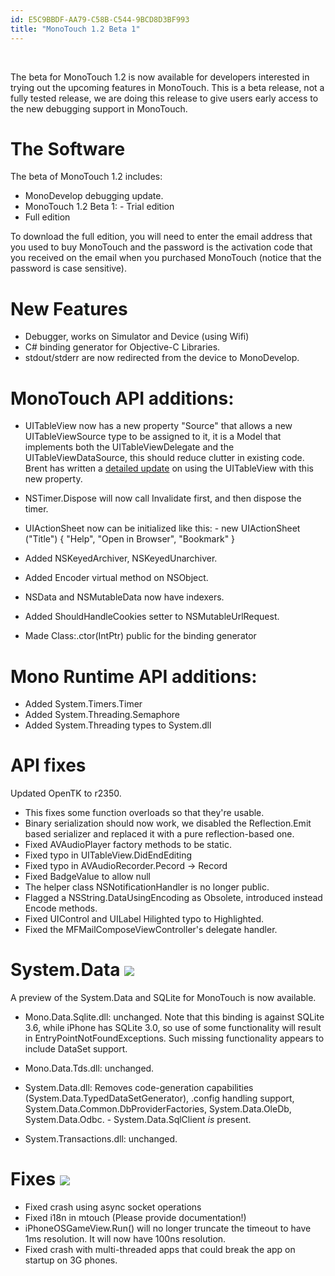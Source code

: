 ```yaml
---
id: E5C9BBDF-AA79-C58B-C544-9BCD8D3BF993
title: "MonoTouch 1.2 Beta 1"
---
```


&nbsp;

The beta for MonoTouch 1.2 is now available for developers interested in
trying out the upcoming features in MonoTouch. This is a beta release, not a
fully tested release, we are doing this release to give users early access to
the new debugging support in MonoTouch.

 <a name="The_Software" class="injected"></a>


# The Software

The beta of MonoTouch 1.2 includes:

-  MonoDevelop debugging update.
-  MonoTouch 1.2 Beta 1: -   Trial edition
-   Full edition


 


To download the full edition, you will need to enter the email address that
you used to buy MonoTouch and the password is the activation code that you
received on the email when you purchased MonoTouch (notice that the password is
case sensitive).

 <a name="New_Features" class="injected"></a>


# New Features

-  Debugger, works on Simulator and Device (using Wifi)
-  C# binding generator for Objective-C Libraries.
-  stdout/stderr are now redirected from the device to MonoDevelop.


 <a name="MonoTouch_API_additions:" class="injected"></a>


# MonoTouch API additions:

-  UITableView now has a new property "Source" that allows a new UITableViewSource type to be assigned to it, it is a Model that implements both the UITableViewDelegate and the UITableViewDataSource, this should reduce clutter in existing code. Brent has written a  [detailed update](http://www.codesnack.com/blog/2009/11/2/uitableviewcontroller-uitvc-template-updated-for-uitableview.html) on using the UITableView with this new property. 
-  NSTimer.Dispose will now call Invalidate first, and then dispose the timer. 
-  UIActionSheet now can be initialized like this: -   new UIActionSheet ("Title") { "Help", "Open in Browser", "Bookmark" } 


 
-  Added NSKeyedArchiver, NSKeyedUnarchiver.
-  Added Encoder virtual method on NSObject.
-  NSData and NSMutableData now have indexers.
-  Added ShouldHandleCookies setter to NSMutableUrlRequest.
-  Made Class:.ctor(IntPtr) public for the binding generator


 <a name="Mono_Runtime_API_additions:" class="injected"></a>


# Mono Runtime API additions:

-  Added System.Timers.Timer
-  Added System.Threading.Semaphore
-  Added System.Threading types to System.dll


 <a name="API_fixes" class="injected"></a>


# API fixes

Updated OpenTK to r2350.

-  This fixes some function overloads so that they're usable.
-  Binary serialization should now work, we disabled the Reflection.Emit based serializer and replaced it with a pure reflection-based one. 
-  Fixed AVAudioPlayer factory methods to be static.
-  Fixed typo in UITableView.DidEndEditing
-  Fixed typo in AVAudioRecorder.Pecord -&gt; Record
-  Fixed BadgeValue to allow null
-  The helper class NSNotificationHandler is no longer public.
-  Flagged a NSString.DataUsingEncoding as Obsolete, introduced instead Encode methods. 
-  Fixed UIControl and UILabel Hilighted typo to Highlighted.
-  Fixed the MFMailComposeViewController's delegate handler.


 <a name="" class="injected"></a>


#  **System.Data** [ <span class="icon"><img src="monotouch_1.2_beta_1/Images/icon-trans.gif"></span>](http://ios.xamarin.com/Releases/MonoTouch_1/MonoTouch_1.2_Beta_1#)

A preview of the System.Data and SQLite for MonoTouch is now available.

-  Mono.Data.Sqlite.dll: unchanged. Note that this binding is against SQLite 3.6, while iPhone has SQLite 3.0, so use of some functionality will result in EntryPointNotFoundExceptions. Such missing functionality appears to include DataSet support. 
-  Mono.Data.Tds.dll: unchanged.
-  System.Data.dll: Removes code-generation capabilities (System.Data.TypedDataSetGenerator), .config handling support, System.Data.Common.DbProviderFactories, System.Data.OleDb, System.Data.Odbc. -   System.Data.SqlClient  *is*  present. 


 
-  System.Transactions.dll: unchanged.


 <a name="" class="injected"></a>


# Fixes [ <span class="icon"><img src="monotouch_1.2_beta_1/Images/icon-trans.gif"></span>](http://ios.xamarin.com/Releases/MonoTouch_1/MonoTouch_1.2_Beta_1#)

-  Fixed crash using async socket operations
-  Fixed i18n in mtouch (Please provide documentation!)
-  iPhoneOSGameView.Run() will no longer truncate the timeout to have 1ms resolution. It will now have 100ns resolution. 
-  Fixed crash with multi-threaded apps that could break the app on startup on 3G phones.
